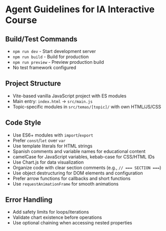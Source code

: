 # Agent Guidelines for IA Interactive Course

## Build/Test Commands
- `npm run dev` - Start development server
- `npm run build` - Build for production
- `npm run preview` - Preview production build
- No test framework configured

## Project Structure
- Vite-based vanilla JavaScript project with ES modules
- Main entry: `index.html` → `src/main.js`
- Topic-specific modules in `src/temas/[topic]/` with own HTML/JS/CSS

## Code Style
- Use ES6+ modules with `import`/`export`
- Prefer `const`/`let` over `var`
- Use template literals for HTML strings
- Spanish comments and variable names for educational content
- camelCase for JavaScript variables, kebab-case for CSS/HTML IDs
- Use Chart.js for data visualization
- Organize code with clear section comments (e.g., `// === SECTION ===`)
- Use object destructuring for DOM elements and configuration
- Prefer arrow functions for callbacks and short functions
- Use `requestAnimationFrame` for smooth animations

## Error Handling
- Add safety limits for loops/iterations
- Validate chart existence before operations
- Use optional chaining when accessing nested properties